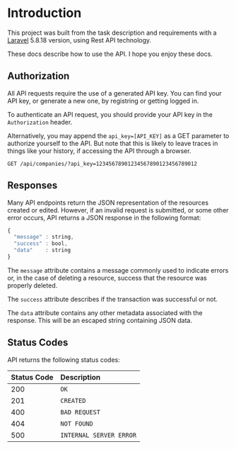 # Introduction

This project was built from the task description and requirements with a [Laravel](https://laravel.com/) 5.8.18 version, using Rest API technology.

These docs describe how to use the API. I hope you enjoy these docs.

## Authorization

All API requests require the use of a generated API key. You can find your API key, or generate a new one, by registring or getting logged in.

To authenticate an API request, you should provide your API key in the `Authorization` header.

Alternatively, you may append the `api_key=[API_KEY]` as a GET parameter to authorize yourself to the API. But note that this is likely to leave traces in things like your history, if accessing the API through a browser.

```http
GET /api/companies/?api_key=12345678901234567890123456789012
```

## Responses

Many API endpoints return the JSON representation of the resources created or edited. However, if an invalid request is submitted, or some other error occurs, API returns a JSON response in the following format:

```javascript
{
  "message" : string,
  "success" : bool,
  "data"    : string
}
```

The `message` attribute contains a message commonly used to indicate errors or, in the case of deleting a resource, success that the resource was properly deleted.

The `success` attribute describes if the transaction was successful or not.

The `data` attribute contains any other metadata associated with the response. This will be an escaped string containing JSON data.

## Status Codes

API returns the following status codes:

| Status Code | Description |
| :--- | :--- |
| 200 | `OK` |
| 201 | `CREATED` |
| 400 | `BAD REQUEST` |
| 404 | `NOT FOUND` |
| 500 | `INTERNAL SERVER ERROR` |

